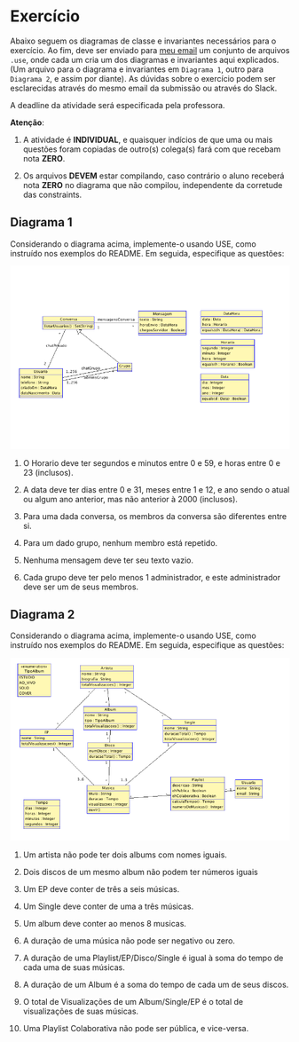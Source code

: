 # Exercício

Abaixo seguem os diagramas de classe e invariantes necessários para o exercício. Ao fim, deve ser enviado para [meu email](julio.costa@ccc.ufcg.edu.br) um conjunto de arquivos `.use`, onde cada um cria um dos diagramas e invariantes aqui explicados. (Um arquivo para o diagrama e invariantes em `Diagrama 1`, outro para `Diagrama 2`, e assim por diante). As dúvidas sobre o exercício podem ser esclarecidas através do mesmo email da submissão ou através do Slack.

A deadline da atividade será especificada pela professora.

**Atenção**:

1. A atividade é **INDIVIDUAL**, e quaisquer indícios de que uma ou mais questões foram copiadas de outro(s) colega(s) fará com que recebam nota **ZERO**.

2. Os arquivos **DEVEM** estar compilando, caso contrário o aluno receberá nota **ZERO** no diagrama que não compilou, independente da corretude das constraints.

## Diagrama 1

Considerando o diagrama acima, implemente-o usando USE, como instruído nos exemplos do README. Em seguida, especifique as questões:

![Chat](diagrama1.png)

1. O Horario deve ter segundos e minutos entre 0 e 59, e horas entre 0 e 23 (inclusos).

2. A data deve ter dias entre 0 e 31, meses entre 1 e 12, e ano sendo o atual ou algum ano anterior, mas não anterior à 2000 (inclusos).

3. Para uma dada conversa, os membros da conversa são diferentes entre si.

4. Para um dado grupo, nenhum membro está repetido.

5. Nenhuma mensagem deve ter seu texto vazio.

6. Cada grupo deve ter pelo menos 1 administrador, e este administrador deve ser um de seus membros.

## Diagrama 2

Considerando o diagrama acima, implemente-o usando USE, como instruído nos exemplos do README. Em seguida, especifique as questões:

![Musica](diagrama2.png)

1. Um artista não pode ter dois albums com nomes iguais.

2. Dois discos de um mesmo album não podem ter números iguais

3. Um EP deve conter de três a seis músicas.

4. Um Single deve conter de uma a três músicas.

5. Um album deve conter ao menos 8 musicas.

6. A duração de uma música não pode ser negativo ou zero.

7. A duração de uma Playlist/EP/Disco/Single é igual à soma do tempo de cada uma de suas músicas.

8. A duração de um Album é a soma do tempo de cada um de seus discos.

9. O total de Visualizações de um Album/Single/EP é o total de visualizações de suas músicas.

10. Uma Playlist Colaborativa não pode ser pública, e vice-versa.